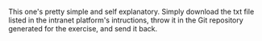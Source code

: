 This one's pretty simple and self explanatory. Simply download the txt file listed in the intranet platform's intructions, throw it in the Git repository generated for the exercise, and send it back.
